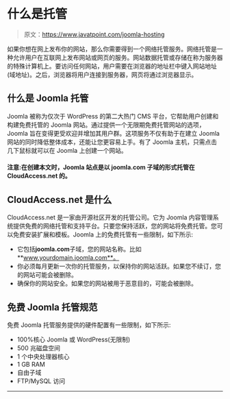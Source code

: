# 什么是托管

> 原文：<https://www.javatpoint.com/joomla-hosting>

如果你想在网上发布你的网站，那么你需要得到一个网络托管服务。网络托管是一种允许用户在互联网上发布网站或网页的服务。网站数据托管或存储在称为服务器的特殊计算机上。要访问任何网站，用户需要在浏览器的地址栏中键入网站地址(域地址)。之后，浏览器将用户连接到服务器，网页将通过浏览器显示。

## 什么是 Joomla 托管

Joomla 被称为仅次于 WordPress 的第二大热门 CMS 平台，它帮助用户创建和构建免费托管的 Joomla 网站。通过提供一个无限期免费托管网站的选项，Joomla 旨在变得更受欢迎并增加其用户群。这项服务不仅有助于在建立 Joomla 网站的同时降低整体成本，还能让您更容易上手。有了 Joomla 主机，只需点击几下鼠标就可以在 Joomla 上创建一个网站。

#### 注意:在创建本文时，Joomla 站点是以 joomla.com 子域的形式托管在 CloudAccess.net 的。

## CloudAccess.net 是什么

CloudAccess.net 是一家由开源社区开发的托管公司。它为 Joomla 内容管理系统提供免费的网络托管和支持平台。只要您保持活跃，您的网站将免费托管。您可以免费安装扩展和模板。Joomla 上的免费托管有一些限制，如下所示:

*   它包括**joomla.com**子域，您的网站名称。比如**www.yourdomain.joomla.com**。
*   你必须每月更新一次你的托管服务，以保持你的网站活跃。如果您不续订，您的网站可能会被删除。
*   确保你的网站安全。如果您的网站被用于恶意目的，可能会被删除。

## 免费 Joomla 托管规范

免费 Joomla 托管服务提供的硬件配置有一些限制，如下所示:

*   100%核心 Joomla 或 WordPress(无限制)
*   500 兆磁盘空间
*   1 个中央处理器核心
*   1 GB RAM
*   自由子域
*   FTP/MySQL 访问

* * *